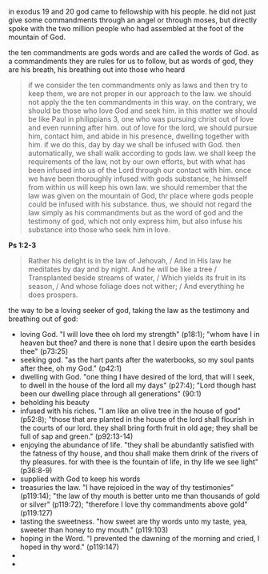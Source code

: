 in exodus 19 and 20 god came to fellowship with his people. he did not just give
some commandments through an angel or through moses, but directly spoke with the two million people who had assembled at the foot of the mountain of God.

the ten commandments are gods words and are called the words of God. as a commandments
they are rules for us to follow, but as words of god, they are his breath, his breathing
out into those who heard

> if we consider the ten commandments only as laws and then try to keep them, we are not proper in our approach to the law. we should not apply the the ten commandments in this way. on the contrary, we should be those who love God and seek him. in this matter we should be like Paul in philippians 3, one who was pursuing christ out of love and even running after him. out of love for the lord, we should pursue him, contact him, and abide in his presence, dwelling together with him. if we do this, day by day we shall be infused with God. then automatically, we shall walk according to gods law. we shall keep the requirements of the law, not by our own efforts, but with what has been infused into us of the Lord through our contact with him. once we have been thoroughly infused with gods substance, he himself from within us will keep his own law. we should remember that the law was given on the mountain of God, thr place where gods people could be infused with his substance. thus, we should not regard the law simply as his commandments but as the word of god and the testimony of god, which not only express him, but also infuse his substance into those who seek him in love.

**Ps 1:2-3**
> Rather his delight is in the law of Jehovah, / And in His law he meditates by day and by night. And he will be like a tree / Transplanted beside streams of water, / Which yields its fruit in its season, / And whose foliage does not wither; / And everything he does prospers.

the way to be a loving seeker of god, taking the law as the testimony and breathing out of god:
- loving God. "I will love thee oh lord my strength" (p18:1); "whom have I in heaven but thee? and there is none that I desire upon the earth besides thee" (p73:25)
- seeking god. "as the hart pants after the waterbooks, so my soul pants after thee, oh my God." (p42:1)
- dwelling with God. "one thing I have desired of the lord, that will I seek, to dwell in the house of the lord all my days" (p27:4); "Lord though hast been our dwelling place through all generations" (90:1)
- beholding his beauty
- infused with his riches. "I am like an olive tree in the house of god" (p52:8); "those that are planted in the house of the lord shall flourish in the courts of our lord. they shall bring forth fruit in old age; they shall be full of sap and green." (p92:13-14)
- enjoying the abundance of life. "they shall be abundantly satisfied with the fatness of thy house, and thou shall make them drink of the rivers of thy pleasures. for with thee is the fountain of life, in thy life we see light" (p36:8-9)
- supplied with God to keep his words
- treasuries the law. "I have rejoiced in the way of thy testimonies" (p119:14); "the law of thy mouth is better unto me than thousands of gold or silver" (p119:72); "therefore I love thy commandments above gold" (p119:127)
- tasting the sweetness. "how sweet are thy words unto my taste, yea, sweeter than honey to my mouth." (p119:103)
- hoping in the Word. "I prevented the dawning of the morning and cried, I hoped in thy word." (p119:147)
- 
- 
